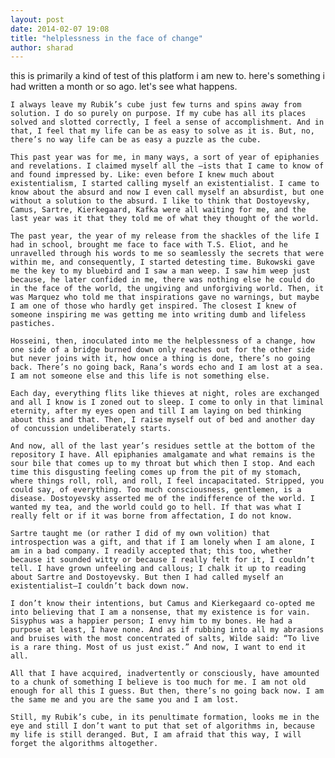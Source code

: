```yaml
---
layout: post
date: 2014-02-07 19:08
title: "helplessness in the face of change"
author: sharad
---
```


this is primarily a kind of test of this platform i am new to. here's something i had written a month or so ago. let's see what happens.

    I always leave my Rubik’s cube just few turns and spins away from solution. I do so purely on purpose. If my cube has all its places solved and slotted correctly, I feel a sense of accomplishment. And in that, I feel that my life can be as easy to solve as it is. But, no, there’s no way life can be as easy a puzzle as the cube.

    This past year was for me, in many ways, a sort of year of epiphanies and revelations. I claimed myself all the –ists that I came to know of and found impressed by. Like: even before I knew much about existentialism, I started calling myself an existentialist. I came to know about the absurd and now I even call myself an absurdist, but one without a solution to the absurd. I like to think that Dostoyevsky, Camus, Sartre, Kierkegaard, Kafka were all waiting for me, and the last year was it that they told me of what they thought of the world.

    The past year, the year of my release from the shackles of the life I had in school, brought me face to face with T.S. Eliot, and he unravelled through his words to me so seamlessly the secrets that were within me, and consequently, I started detesting time. Bukowski gave me the key to my bluebird and I saw a man weep. I saw him weep just because, he later confided in me, there was nothing else he could do in the face of the world, the ungiving and unforgiving world. Then, it was Marquez who told me that inspirations gave no warnings, but maybe I am one of those who hardly get inspired. The closest I knew of someone inspiring me was getting me into writing dumb and lifeless pastiches.

    Hosseini, then, inoculated into me the helplessness of a change, how one side of a bridge burned down only reaches out for the other side but never joins with it, how once a thing is done, there’s no going back. There’s no going back, Rana’s words echo and I am lost at a sea. I am not someone else and this life is not something else.

    Each day, everything flits like thieves at night, roles are exchanged and all I know is I zoned out to sleep. I come to only in that liminal eternity, after my eyes open and till I am laying on bed thinking about this and that. Then, I raise myself out of bed and another day of concussion undeliberately starts.

    And now, all of the last year’s residues settle at the bottom of the repository I have. All epiphanies amalgamate and what remains is the sour bile that comes up to my throat but which then I stop. And each time this disgusting feeling comes up from the pit of my stomach, where things roll, roll, and roll, I feel incapacitated. Stripped, you could say, of everything. Too much consciousness, gentlemen, is a disease. Dostoyevsky asserted me of the indifference of the world. I wanted my tea, and the world could go to hell. If that was what I really felt or if it was borne from affectation, I do not know.

    Sartre taught me (or rather I did of my own volition) that introspection was a gift, and that if I am lonely when I am alone, I am in a bad company. I readily accepted that; this too, whether because it sounded witty or because I really felt for it, I couldn’t tell. I have grown unfeeling and callous; I chalk it up to reading about Sartre and Dostoyevsky. But then I had called myself an existentialist—I couldn’t back down now.

    I don’t know their intentions, but Camus and Kierkegaard co-opted me into believing that I am a nonsense, that my existence is for vain. Sisyphus was a happier person; I envy him to my bones. He had a purpose at least, I have none. And as if rubbing into all my abrasions and bruises with the most concentrated of salts, Wilde said: “To live is a rare thing. Most of us just exist.” And now, I want to end it all.

    All that I have acquired, inadvertently or consciously, have amounted to a chunk of something I believe is too much for me. I am not old enough for all this I guess. But then, there’s no going back now. I am the same me and you are the same you and I am lost.

    Still, my Rubik’s cube, in its penultimate formation, looks me in the eye and still I don’t want to put that set of algorithms in, because my life is still deranged. But, I am afraid that this way, I will forget the algorithms altogether.
